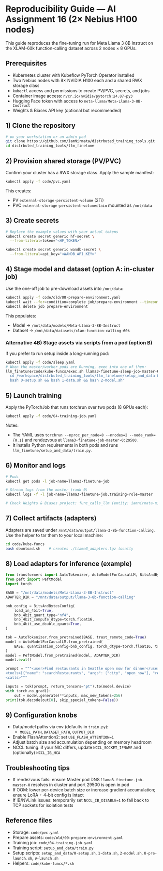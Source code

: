 # Reproducibility Guide — AI Assignment 16 (2× Nebius H100 nodes)

This guide reproduces the fine-tuning run for Meta Llama 3 8B Instruct on the XLAM-60k function-calling dataset across 2 nodes × 8 GPUs.

## Prerequisites
- Kubernetes cluster with Kubeflow PyTorch Operator installed
- Two Nebius nodes with 8× NVIDIA H100 each and a shared RWX storage class
- `kubectl` access and permissions to create PV/PVC, secrets, and jobs
- Container image access: `nvcr.io/nvidia/pytorch:24.07-py3`
- Hugging Face token with access to `meta-llama/Meta-Llama-3-8B-Instruct`
- Weights & Biases API key (optional but recommended)

## 1) Clone the repository
```bash
# on your workstation or an admin pod
git clone https://github.com/IamNirmata/distrbuted_training_tools.git
cd distrbuted_training_tools/llm_finetune
```

## 2) Provision shared storage (PV/PVC)
Confirm your cluster has a RWX storage class. Apply the sample manifest:
```bash
kubectl apply -f code/pvc.yaml
```
This creates:
- PV `external-storage-persistent-volume` (2Ti)
- PVC `external-storage-persistent-volumeclaim` mounted as `/mnt/data`

## 3) Create secrets
```bash
# Replace the example values with your actual tokens
kubectl create secret generic hf-secret \
  --from-literal=token="<HF_TOKEN>"

kubectl create secret generic wandb-secret \
  --from-literal=api_key="<WANDB_API_KEY>"
```

## 4) Stage model and dataset (option A: in-cluster job)
Use the one-off job to pre-download assets into `/mnt/data`:
```bash
kubectl apply -f code/old/00-prepare-environment.yaml
kubectl wait --for=condition=complete job/prepare-environment --timeout=30m
kubectl delete job prepare-environment
```
This populates:
- Model → `/mnt/data/models/Meta-Llama-3-8B-Instruct`
- Dataset → `/mnt/data/datasets/xlam-function-calling-60k`

### Alternative 4B) Stage assets via scripts from a pod (option B)
If you prefer to run setup inside a long-running pod:
```bash
kubectl apply -f code/sleep.yaml
# When the master/worker pods are Running, exec into one of them:
llm_finetune/code/kube-funcs/exec.sh llama3-finetune-sleep-job-master-0 -- bash -lc '
  cd /workspace/distrbuted_training_tools/llm_finetune/setup_and_data && \
  bash 0-setup.sh && bash 1-data.sh && bash 2-model.sh'
```

## 5) Launch training
Apply the PyTorchJob that runs torchrun over two pods (8 GPUs each):
```bash
kubectl apply -f code/04-training-job.yaml
```
Notes:
- The YAML uses `torchrun --nproc_per_node=8 --nnodes=2 --node_rank={0,1}` and rendezvous at `llama3-finetune-job-master-0:29500`.
- It installs Python requirements in both pods and runs `llm_finetune/setup_and_data/train.py`.

## 6) Monitor and logs
```bash
# Pods
kubectl get pods -l job-name=llama3-finetune-job

# Stream logs from the master (rank 0)
kubectl logs -f -l job-name=llama3-finetune-job,training-role=master

# Check Weights & Biases project: func_calls_llm (entity: iamnirmata-microsoft)
```

## 7) Collect artifacts (adapters)
Adapters are saved under `/mnt/data/output/llama-3-8b-function-calling`.
Use the helper to tar them to your local machine:
```bash
cd code/kube-funcs
bash download.sh    # creates ./llama3_adapters.tgz locally
```

## 8) Load adapters for inference (example)
```python
from transformers import AutoTokenizer, AutoModelForCausalLM, BitsAndBytesConfig
from peft import PeftModel
import torch

BASE = "/mnt/data/models/Meta-Llama-3-8B-Instruct"
ADAPTER_DIR = "/mnt/data/output/llama-3-8b-function-calling"

bnb_config = BitsAndBytesConfig(
    load_in_4bit=True,
    bnb_4bit_quant_type="nf4",
    bnb_4bit_compute_dtype=torch.float16,
    bnb_4bit_use_double_quant=True,
)

tok = AutoTokenizer.from_pretrained(BASE, trust_remote_code=True)
model = AutoModelForCausalLM.from_pretrained(
    BASE, quantization_config=bnb_config, torch_dtype=torch.float16, trust_remote_code=True
)
model = PeftModel.from_pretrained(model, ADAPTER_DIR)
model.eval()

prompt = """<user>Find restaurants in Seattle open now for dinner</user>
<tools>[{"name": "searchRestaurants", "args": ["city", "open_now"], "returns": ["name", "address", "hours"]}]</tools>
<calls>"""

inputs = tok(prompt, return_tensors="pt").to(model.device)
with torch.no_grad():
    out = model.generate(**inputs, max_new_tokens=256)
print(tok.decode(out[0], skip_special_tokens=False))
```

## 9) Configuration knobs
- Data/model paths via env (defaults in `train.py`):
  - `MODEL_PATH`, `DATASET_PATH`, `OUTPUT_DIR`
- Enable FlashAttention2: set `USE_FLASH_ATTENTION=1`
- Adjust batch size and accumulation depending on memory headroom
- NCCL tuning: if your NIC differs, update `NCCL_SOCKET_IFNAME` and (optionally) `NCCL_IB_HCA`

## Troubleshooting tips
- If rendezvous fails: ensure Master pod DNS `llama3-finetune-job-master-0` resolves in cluster and port 29500 is open in pod
- If OOM: lower per-device batch size or increase gradient accumulation; ensure LoRA + 4-bit config is intact
- If IB/NVLink issues: temporarily set `NCCL_IB_DISABLE=1` to fall back to TCP sockets for isolation tests

## Reference files
- Storage: `code/pvc.yaml`
- Prepare assets: `code/old/00-prepare-environment.yaml`
- Training job: `code/04-training-job.yaml`
- Training script: `setup_and_data/train.py`
- Setup scripts: `setup_and_data/0-setup.sh`, `1-data.sh`, `2-model.sh`, `8-pre-launch.sh`, `9-launch.sh`
- Helpers: `code/kube-funcs/*.sh`
